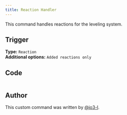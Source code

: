 ```yaml
---
title: Reaction Handler
---
```


This command handles reactions for the leveling system.

## Trigger

**Type:** `Reaction`<br />
**Additional options:** `Added reactions only`

## Code

```gotmpl file=../../../src/leveling/reaction_handler.go.tmpl

```

## Author

This custom command was written by [@jo3-l](https://github.com/jo3-l).
